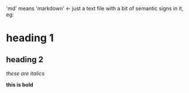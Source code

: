 'md' means 'markdown' <- just a text file with a bit of semantic signs in it, eg:

# heading 1

## heading 2

_these are italics_

**this is bold**
